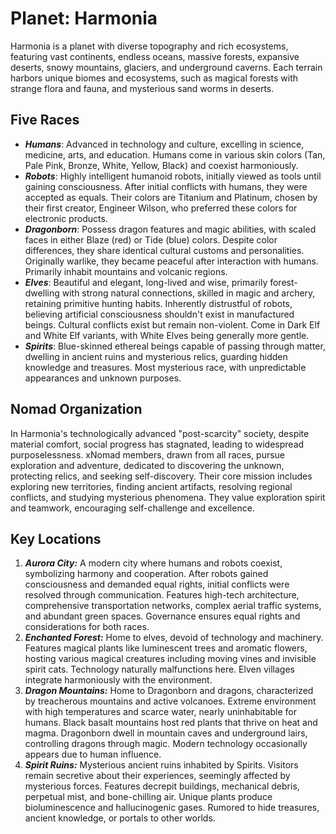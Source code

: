# Planet: Harmonia

Harmonia is a planet with diverse topography and rich ecosystems, featuring vast continents, endless oceans, massive forests, expansive deserts, snowy mountains, glaciers, and underground caverns. Each terrain harbors unique biomes and ecosystems, such as magical forests with strange flora and fauna, and mysterious sand worms in deserts.

## Five Races

- ***Humans***: Advanced in technology and culture, excelling in science, medicine, arts, and education. Humans come in various skin colors (Tan, Pale Pink, Bronze, White, Yellow, Black) and coexist harmoniously.
- ***Robots***: Highly intelligent humanoid robots, initially viewed as tools until gaining consciousness. After initial conflicts with humans, they were accepted as equals. Their colors are Titanium and Platinum, chosen by their first creator, Engineer Wilson, who preferred these colors for electronic products.
- ***Dragonborn***: Possess dragon features and magic abilities, with scaled faces in either Blaze (red) or Tide (blue) colors. Despite color differences, they share identical cultural customs and personalities. Originally warlike, they became peaceful after interaction with humans. Primarily inhabit mountains and volcanic regions.
- ***Elves***: Beautiful and elegant, long-lived and wise, primarily forest-dwelling with strong natural connections, skilled in magic and archery, retaining primitive hunting habits. Inherently distrustful of robots, believing artificial consciousness shouldn't exist in manufactured beings. Cultural conflicts exist but remain non-violent. Come in Dark Elf and White Elf variants, with White Elves being generally more gentle.
- ***Spirits***: Blue-skinned ethereal beings capable of passing through matter, dwelling in ancient ruins and mysterious relics, guarding hidden knowledge and treasures. Most mysterious race, with unpredictable appearances and unknown purposes.

## Nomad Organization

In Harmonia's technologically advanced "post-scarcity" society, despite material comfort, social progress has stagnated, leading to widespread purposelessness. xNomad members, drawn from all races, pursue exploration and adventure, dedicated to discovering the unknown, protecting relics, and seeking self-discovery. Their core mission includes exploring new territories, finding ancient artifacts, resolving regional conflicts, and studying mysterious phenomena. They value exploration spirit and teamwork, encouraging self-challenge and excellence.

## Key Locations

1. ***Aurora City:*** A modern city where humans and robots coexist, symbolizing harmony and cooperation. After robots gained consciousness and demanded equal rights, initial conflicts were resolved through communication. Features high-tech architecture, comprehensive transportation networks, complex aerial traffic systems, and abundant green spaces. Governance ensures equal rights and considerations for both races.
2. ***Enchanted Forest:*** Home to elves, devoid of technology and machinery. Features magical plants like luminescent trees and aromatic flowers, hosting various magical creatures including moving vines and invisible spirit cats. Technology naturally malfunctions here. Elven villages integrate harmoniously with the environment.
3. ***Dragon Mountains:*** Home to Dragonborn and dragons, characterized by treacherous mountains and active volcanoes. Extreme environment with high temperatures and scarce water, nearly uninhabitable for humans. Black basalt mountains host red plants that thrive on heat and magma. Dragonborn dwell in mountain caves and underground lairs, controlling dragons through magic. Modern technology occasionally appears due to human influence.
4. ***Spirit Ruins:*** Mysterious ancient ruins inhabited by Spirits. Visitors remain secretive about their experiences, seemingly affected by mysterious forces. Features decrepit buildings, mechanical debris, perpetual mist, and bone-chilling air. Unique plants produce bioluminescence and hallucinogenic gases. Rumored to hide treasures, ancient knowledge, or portals to other worlds.